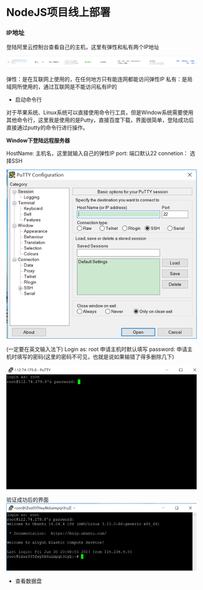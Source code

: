 # NodeJS项目线上部署

### IP地址

登陆阿里云控制台查看自己的主机，这里有弹性和私有两个IP地址

![](/aliyunnodejs/imgs/登陆服务器1.jpg)

弹性：是在互联网上使用的，在任何地方只有能连网都能访问弹性IP
私有：是局域网所使用的，通过互联网是不能访问私有IP的



* 启动命令行

对于苹果系统、Linux系统可以直接使用命令行工具，但是Window系统需要使用其他命令行，这里我是使用的是Putty，直接百度下载，界面很简单，登陆成功后直接通过putty的命令行进行操作。

**Window下登陆远程服务器**

HostName: 主机名，这里就输入自己的弹性IP
port: 端口默认22
connetion： 选择SSH

![](/aliyunnodejs/imgs/登陆服务器2.jpg)

(一定要在英文输入法下)
Login as: root 申请主机时默认填写
password: 申请主机时填写的密码(这里的密码不可见，也就是说如果输错了得多删除几下)

![](/aliyunnodejs/imgs/远程登陆服务器4.jpg)

验证成功后的界面
![](/aliyunnodejs/imgs/远程登陆服务器3.jpg)

* 查看数据盘





